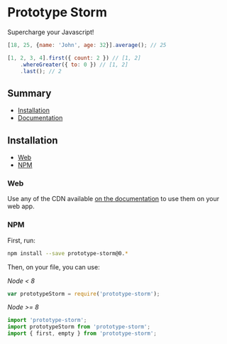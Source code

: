 # Prototype Storm

Supercharge your Javascript!

```javascript
[18, 25, {name: 'John', age: 32}].average(); // 25
```

```javascript
[1, 2, 3, 4].first({ count: 2 }) // [1, 2]
    .whereGreater({ to: 0 }) // [1, 2]
    .last(); // 2
```

## Summary

- [Installation](#installation)
- [Documentation](https://stellar-labs.github.io/prototype-storm)

## Installation

- [Web](#web)
- [NPM](#npm)

### Web

Use any of the CDN available [on the documentation](https://stellar-labs.github.io/prototype-storm) to use them on your web app.

### NPM

First, run:

```bash
npm install --save prototype-storm@0.*
```

Then, on your file, you can use:

_Node < 8_

```javascript
var prototypeStorm = require('prototype-storm');
```

_Node >= 8_

```javascript
import 'prototype-storm';
import prototypeStorm from 'prototype-storm';
import { first, empty } from 'prototype-storm';
```